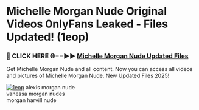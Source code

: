# Michelle Morgan Nude Original Videos 0nlyFans Leaked - Files Updated! (1eop)

<h3>🔴 CLICK HERE 🌐==►► <a href="https://tinyurl.com/yc6ubb5a" rel="nofollow">Michelle Morgan Nude Updated Files</a></h3>

Get Michelle Morgan Nude and all content. Now you can access all videos and pictures of Michelle Morgan Nude. New Updated Files 2025!

[![1eop](https://i.imgur.com/7eu0CRL.gif)](https://tinyurl.com/yc6ubb5a)
alexis morgan nude<br>
vanessa morgan nudes<br>
morgan harvill nude